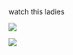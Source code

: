 watch this ladies

![](https://pbs.twimg.com/media/GOsY4djXoAAwWg1?format=png&name=900x900)

![](https://scontent.fbud5-1.fna.fbcdn.net/v/t1.15752-9/438101962_760690569264894_2185473819132908737_n.png?_nc_cat=111&ccb=1-7&_nc_sid=5f2048&_nc_ohc=EGuTrJLX-sEQ7kNvgHRWHAw&_nc_ht=scontent.fbud5-1.fna&oh=03_Q7cD1QGuz1Ahkd-Rg5mSdBwWBfqEQVXof_tWEv1SDs81DcbCQQ&oe=6682F616)
